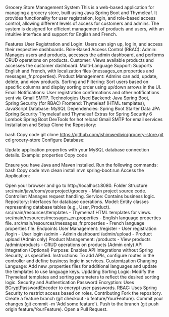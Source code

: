 Grocery Store Management System
This is a web-based application for managing a grocery store, built using Java Spring Boot and Thymeleaf. It provides functionality for user registration, login, and role-based access control, allowing different levels of access for customers and admins. The system is designed for efficient management of products and users, with an intuitive interface and support for English and French.

Features
User Registration and Login: Users can sign up, log in, and access their respective dashboards.
Role-Based Access Control (RBAC):
Admin: Manages users and products, accesses the admin dashboard, and performs CRUD operations on products.
Customer: Views available products and accesses the customer dashboard.
Multi-Language Support: Supports English and French, with localization files (messages_en.properties and messages_fr.properties).
Product Management: Admins can add, update, delete, and view products.
Sorting and Filtering: Sort users based on specific columns and display sorting order using up/down arrows in the UI.
Email Notifications: User registration confirmations and other notifications sent via Gmail SMTP.
Technologies Used
Backend: Java Spring Boot, Spring Security (for RBAC)
Frontend: Thymeleaf (HTML templates), JavaScript
Database: MySQL
Dependencies:
Spring Boot Starter Data JPA
Spring Security
Thymeleaf and Thymeleaf Extras for Spring Security 6
Lombok
Spring Boot DevTools for hot reload
Gmail SMTP for email services
Installation and Setup
Clone the Repository:

bash
Copy code
git clone https://github.com/ishimwedivin/grocery-store.git
cd grocery-store
Configure Database:

Update application.properties with your MySQL database connection details.
Example:
properties
Copy code


Ensure you have Java and Maven installed.
Run the following commands:
bash
Copy code
mvn clean install
mvn spring-boot:run
Access the Application:

Open your browser and go to http://localhost:8080.
Folder Structure
src/main/java/com/yourproject/grocery - Main project source code.
Controller: Manages request handling.
Service: Contains business logic.
Repository: Interfaces for database operations.
Model: Entity classes representing database tables (e.g., User, Product).
src/main/resources/templates - Thymeleaf HTML templates for views.
src/main/resources/messages_en.properties - English language properties file.
src/main/resources/messages_fr.properties - French language properties file.
Endpoints
User Management:
/register - User registration
/login - User login
/admin - Admin dashboard
/admin/upload - Product upload (Admin only)
Product Management:
/products - View products
/admin/products - CRUD operations on products (Admin only)
API Integration (Optional)
Purpose: Enables API integrations without Spring Security, as specified.
Instructions: To add APIs, configure routes in the controller and define business logic in services.
Customization
Changing Language: Add new .properties files for additional languages and update the templates to use language keys.
Updating Sorting Logic: Modify the Thymeleaf templates and sorting parameters to reflect the desired sorting logic.
Security and Authentication
Password Encryption: Uses BCryptPasswordEncoder to encrypt user passwords.
RBAC: Uses Spring Security to restrict access based on roles.
Contributing
Fork the repository.
Create a feature branch (git checkout -b feature/YourFeature).
Commit your changes (git commit -m 'Add some feature').
Push to the branch (git push origin feature/YourFeature).
Open a Pull Request.